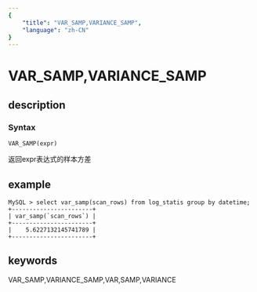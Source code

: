 ```yaml
---
{
    "title": "VAR_SAMP,VARIANCE_SAMP",
    "language": "zh-CN"
}
---
```


<!-- 
Licensed to the Apache Software Foundation (ASF) under one
or more contributor license agreements.  See the NOTICE file
distributed with this work for additional information
regarding copyright ownership.  The ASF licenses this file
to you under the Apache License, Version 2.0 (the
"License"); you may not use this file except in compliance
with the License.  You may obtain a copy of the License at

  http://www.apache.org/licenses/LICENSE-2.0

Unless required by applicable law or agreed to in writing,
software distributed under the License is distributed on an
"AS IS" BASIS, WITHOUT WARRANTIES OR CONDITIONS OF ANY
KIND, either express or implied.  See the License for the
specific language governing permissions and limitations
under the License.
-->

# VAR_SAMP,VARIANCE_SAMP
## description
### Syntax

`VAR_SAMP(expr)`


返回expr表达式的样本方差

## example
```
MySQL > select var_samp(scan_rows) from log_statis group by datetime;
+-----------------------+
| var_samp(`scan_rows`) |
+-----------------------+
|    5.6227132145741789 |
+-----------------------+
```

## keywords
VAR_SAMP,VARIANCE_SAMP,VAR,SAMP,VARIANCE
